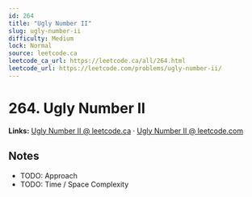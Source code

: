 ```yaml
--- 
id: 264
title: "Ugly Number II"
slug: ugly-number-ii
difficulty: Medium
lock: Normal
source: leetcode.ca
leetcode_ca_url: https://leetcode.ca/all/264.html
leetcode_url: https://leetcode.com/problems/ugly-number-ii/
---
```


# 264. Ugly Number II

**Links:** [Ugly Number II @ leetcode.ca](https://leetcode.ca/all/264.html) · [Ugly Number II @ leetcode.com](https://leetcode.com/problems/ugly-number-ii/)

## Notes
- TODO: Approach
- TODO: Time / Space Complexity
